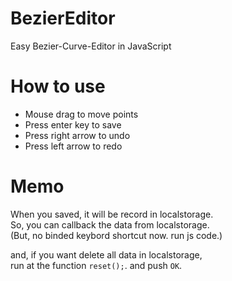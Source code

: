 # BezierEditor
Easy Bezier-Curve-Editor in JavaScript

# How to use
* Mouse drag to move points
* Press enter key to save
* Press right arrow to undo
* Press left arrow to redo

# Memo
When you saved, it will be record in localstorage.  
So, you can callback the data from localstorage.  
(But, no binded keybord shortcut now. run js code.)  

and, if you want delete all data in localstorage,  
run at the function `reset();`. and push `OK`.

